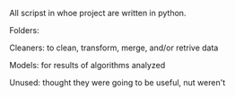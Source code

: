 All scripst in whoe project are written in python.

Folders:

Cleaners: to clean, transform, merge, and/or retrive data

Models: for results of algorithms analyzed

Unused: thought they were going to be useful, nut weren't

